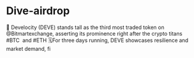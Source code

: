 # Dive-airdrop
🌟 Develocity (DEVE) stands tall as the third most traded token on @Bitmartexchange, asserting its prominence right after the crypto titans #BTC  and #ETH 🗓️For three days running, DEVE showcases resilience and market demand, fi
